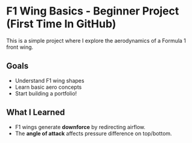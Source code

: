 # F1 Wing Basics - Beginner Project (First Time In GitHub)

This is a simple project where I explore the aerodynamics of a Formula 1 front wing.

## Goals

- Understand F1 wing shapes
- Learn basic aero concepts
- Start building a portfolio!

## What I Learned

- F1 wings generate **downforce** by redirecting airflow.
- The **angle of attack** affects pressure difference on top/bottom.
